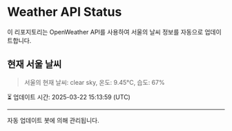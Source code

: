 
# Weather API Status

이 리포지토리는 OpenWeather API를 사용하여 서울의 날씨 정보를 자동으로 업데이트합니다.

## 현재 서울 날씨
> 서울의 현재 날씨: clear sky, 온도: 9.45°C, 습도: 67%

⏳ 업데이트 시간: 2025-03-22 15:13:59 (UTC)

---
자동 업데이트 봇에 의해 관리됩니다.
